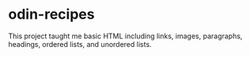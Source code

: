 # odin-recipes
This project taught me basic HTML including links, images, paragraphs, headings, ordered lists, and unordered lists. 
